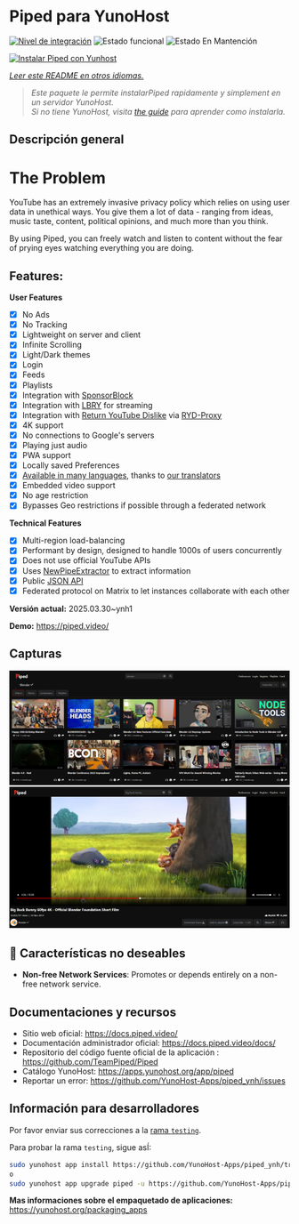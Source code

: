 <!--
Este archivo README esta generado automaticamente<https://github.com/YunoHost/apps/tree/master/tools/readme_generator>
No se debe editar a mano.
-->

# Piped para YunoHost

[![Nivel de integración](https://apps.yunohost.org/badge/integration/piped)](https://ci-apps.yunohost.org/ci/apps/piped/)
![Estado funcional](https://apps.yunohost.org/badge/state/piped)
![Estado En Mantención](https://apps.yunohost.org/badge/maintained/piped)

[![Instalar Piped con Yunhost](https://install-app.yunohost.org/install-with-yunohost.svg)](https://install-app.yunohost.org/?app=piped)

*[Leer este README en otros idiomas.](./ALL_README.md)*

> *Este paquete le permite instalarPiped rapidamente y simplement en un servidor YunoHost.*  
> *Si no tiene YunoHost, visita [the guide](https://yunohost.org/install) para aprender como instalarla.*

## Descripción general

# The Problem

YouTube has an extremely invasive privacy policy which relies on using user data in unethical ways. You give them a lot of data - ranging from ideas, music taste, content, political opinions, and much more than you think.

By using Piped, you can freely watch and listen to content without the fear of prying eyes watching everything you are doing.

## Features:

**User Features**

-   [x] No Ads
-   [x] No Tracking
-   [x] Lightweight on server and client
-   [x] Infinite Scrolling
-   [x] Light/Dark themes
-   [x] Login
-   [x] Feeds
-   [x] Playlists
-   [x] Integration with [SponsorBlock](https://github.com/ajayyy/SponsorBlock)
-   [x] Integration with [LBRY](https://lbry.com/) for streaming
-   [x] Integration with [Return YouTube Dislike](https://returnyoutubedislike.com/) via [RYD-Proxy](https://github.com/TeamPiped/RYD-Proxy)
-   [x] 4K support
-   [x] No connections to Google's servers
-   [x] Playing just audio
-   [x] PWA support
-   [x] Locally saved Preferences
-   [x] [Available in many languages](src/locales), thanks to [our translators](https://hosted.weblate.org/projects/piped/frontend/)
-   [x] Embedded video support
-   [x] No age restriction
-   [x] Bypasses Geo restrictions if possible through a federated network

**Technical Features**

-   [x] Multi-region load-balancing
-   [x] Performant by design, designed to handle 1000s of users concurrently
-   [x] Does not use official YouTube APIs
-   [x] Uses [NewPipeExtractor](https://github.com/TeamNewPipe/NewPipeExtractor) to extract information
-   [x] Public [JSON API](https://docs.piped.video/docs/api-documentation/)
-   [x] Federated protocol on Matrix to let instances collaborate with each other

**Versión actual:** 2025.03.30~ynh1

**Demo:** <https://piped.video/>

## Capturas

![Captura de Piped](./doc/screenshots/channel.png)
![Captura de Piped](./doc/screenshots/player.png)

## :red_circle: Características no deseables

- **Non-free Network Services**: Promotes or depends entirely on a non-free network service.

## Documentaciones y recursos

- Sitio web oficial: <https://docs.piped.video/>
- Documentación administrador oficial: <https://docs.piped.video/docs/>
- Repositorio del código fuente oficial de la aplicación : <https://github.com/TeamPiped/Piped>
- Catálogo YunoHost: <https://apps.yunohost.org/app/piped>
- Reportar un error: <https://github.com/YunoHost-Apps/piped_ynh/issues>

## Información para desarrolladores

Por favor enviar sus correcciones a la [rama `testing`](https://github.com/YunoHost-Apps/piped_ynh/tree/testing).

Para probar la rama `testing`, sigue asÍ:

```bash
sudo yunohost app install https://github.com/YunoHost-Apps/piped_ynh/tree/testing --debug
o
sudo yunohost app upgrade piped -u https://github.com/YunoHost-Apps/piped_ynh/tree/testing --debug
```

**Mas informaciones sobre el empaquetado de aplicaciones:** <https://yunohost.org/packaging_apps>
